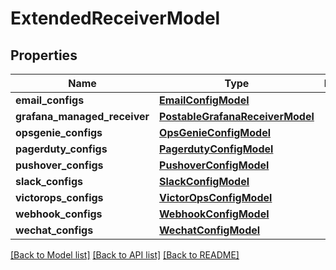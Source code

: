# ExtendedReceiverModel

## Properties
Name | Type | Description | Notes
------------ | ------------- | ------------- | -------------
**email_configs** | [**EmailConfigModel**](EmailConfigModel.md) |  | [optional] 
**grafana_managed_receiver** | [**PostableGrafanaReceiverModel**](PostableGrafanaReceiverModel.md) |  | [optional] 
**opsgenie_configs** | [**OpsGenieConfigModel**](OpsGenieConfigModel.md) |  | [optional] 
**pagerduty_configs** | [**PagerdutyConfigModel**](PagerdutyConfigModel.md) |  | [optional] 
**pushover_configs** | [**PushoverConfigModel**](PushoverConfigModel.md) |  | [optional] 
**slack_configs** | [**SlackConfigModel**](SlackConfigModel.md) |  | [optional] 
**victorops_configs** | [**VictorOpsConfigModel**](VictorOpsConfigModel.md) |  | [optional] 
**webhook_configs** | [**WebhookConfigModel**](WebhookConfigModel.md) |  | [optional] 
**wechat_configs** | [**WechatConfigModel**](WechatConfigModel.md) |  | [optional] 

[[Back to Model list]](../README.md#documentation-for-models) [[Back to API list]](../README.md#documentation-for-api-endpoints) [[Back to README]](../README.md)


